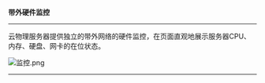 **带外硬件监控**

****

云物理服务器提供独立的带外网络的硬件监控，在页面直观地展示服务器CPU、内存、硬盘、网卡的在位状态。

![监控.png](https://img1.jcloudcs.com/cms/df3c85ed-2b1b-4e98-a298-f6e7a5e8bd8520180625121604.png)

****